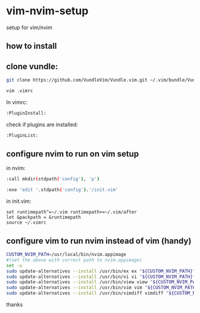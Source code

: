 # vim-nvim-setup
setup for vim/nvim

## how to install

## clone vundle:

```bash
git clone https://github.com/VundleVim/Vundle.vim.git ~/.vim/bundle/Vundle.vim
```

```bash
vim .vimrc
```

In vimrc:

```bash
:PluginInstall:
```

check if plugins are installed:

```bash
:PluginList:
```

## configure nvim to run on vim setup

in nvim: 

```bash
:call mkdir(stdpath('config'), 'p')

:exe 'edit '.stdpath('config').'/init.vim'
```

in init.vim:

```
set runtimepath^=~/.vim runtimepath+=~/.vim/after
let &packpath = &runtimepath
source ~/.vimrc
```

## configure vim to run nvim instead of vim (handy)

```bash
CUSTOM_NVIM_PATH=/usr/local/bin/nvim.appimage 
#(set the above with correct path to nvim.appimage)
set -u
sudo update-alternatives --install /usr/bin/ex ex "${CUSTOM_NVIM_PATH}" 110
sudo update-alternatives --install /usr/bin/vi vi "${CUSTOM_NVIM_PATH}" 110
sudo update-alternatives --install /usr/bin/view view "${CUSTOM_NVIM_PATH}" 110
sudo update-alternatives --install /usr/bin/vim vim "${CUSTOM_NVIM_PATH}" 110
sudo update-alternatives --install /usr/bin/vimdiff vimdiff "${CUSTOM_NVIM_PATH}" 110
```

thanks
